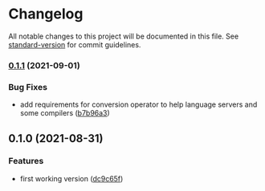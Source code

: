 # Changelog

All notable changes to this project will be documented in this file. See [standard-version](https://github.com/conventional-changelog/standard-version) for commit guidelines.

### [0.1.1](https://github.com/Rechip/simple-yaml/compare/v0.1.0...v0.1.1) (2021-09-01)


### Bug Fixes

* add requirements for conversion operator to help language servers and some compilers ([b7b96a3](https://github.com/Rechip/simple-yaml/commit/b7b96a3a1cc0cde6e2c0cc97807f48a6ad198b05))

## 0.1.0 (2021-08-31)


### Features

* first working version ([dc9c65f](https://github.com/Rechip/simple-yaml/commit/dc9c65ffb37c840b19f620680a4617bf22c276d7))
